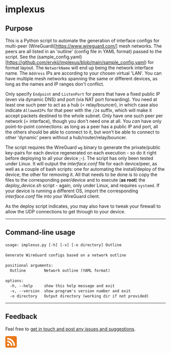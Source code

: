 # implexus


## Purpose

This is a Python script to automate the generation of interface configs for multi-peer (WireGuard)[https://www.wireguard.com/] mesh networks. The peers are all listed in an 'outline' (config file in YAML format) passed to the script. See the (sample_config.yaml)[https://github.com/erykjj/implexus/blob/main/sample_config.yaml) for format layout. The `NetworkName` will end up being the network interface name. The `Address` IPs are according to your chosen virtual 'LAN'. You can have multiple mesh networks spanning the same or different devices, as long as the names and IP ranges don't conflict.

Only specify `Endpoint` and `ListenPort` for peers that have a fixed public IP (even via dynamic DNS) and port (via NAT port forwarding). You need at least one such peer to act as a hub (= relay/bouncer), in which case also indicate `AllowedIPs` for that peer with the `/24` suffix, which will make it accept packets destined to the whole subnet. Only have one such peer per network (= interface), though you don't need one at all. You *can* have only point-to-point connections: as long as a peer has a public IP and port, all the others should be able to connect to it, but won't be able to connect to other 'dynamic' peers without a hub/router/relay/bouncer.

The script requires the WireGuard `wg` binary to generate the private/public key-pairs for each device regenerated on each execution - so do it right before deploying to all your device ;-). The script has only been tested under Linux. It will output the *interface.conf* file for each device/peer, as well as a couple of bash scripts: one for automating the install/deploy of the device; the other for removing it. All that needs to be done is to copy the files to the corresponding peer/device and to execute (**as root**) the *deploy_device.sh* script - again, only under Linux, and requires `systemd`. If your device is running a different OS, import the corresponding *interface.conf* file into your WireGuard client.

As the deploy script indicates, you may also have to tweak your firewall to allow the UDP connections to get through to your device.

____
## Command-line usage
```
usage: implexus.py [-h] [-v] [-o directory] Outline

Generate WireGuard configs based on a network outline

positional arguments:
  Outline        Network outline (YAML format)

options:
  -h, --help     show this help message and exit
  -v, --version  show program's version number and exit
  -o directory   Output directory (working dir if not provided)
```

____
## Feedback

Feel free to [get in touch and post any issues and suggestions](https://github.com/erykjj/implexus/issues).

[![RSS of releases](res/rss-36.png)](https://github.com/erykjj/implexus/releases.atom)
